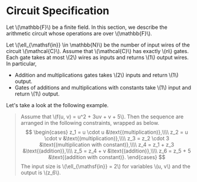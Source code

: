 # Circuit Specification
Let \\(\mathbb{F}\\) be a finite field. In this section, we describe the arithmetic circuit whose operations are over \\(\mathbb{F}\\). 

Let \\(\ell_{\mathsf{in}} \in \mathbb{N}\\) be the number of input wires of the circuit \\(\mathcal{C}\\). Assume that \\(\mathcal{C}\\) has exactly \\(n\\) gates. Each gate takes at most \\(2\\) wires as inputs and returns \\(1\\) output wires. In particular,
- Addition and multiplications gates takes \\(2\\) inputs and return \\(1\\) output.
- Gates of additions and multiplications with constants take \\(1\\) input and return \\(1\\) output.

Let's take a look at the following example.
> Assume that \\(f(u, v) = u^2 + 3uv + v + 5\\). Then the sequence are arranged in the following constraints, wrapped as below.
> $$
    \begin{cases}
        z_1 = u \cdot u &\text{(multiplication)},\\\\
        z_2 = u \cdot v &\text{(multiplication)},\\\\
        z_3 = z_2 \cdot 3 &\text{(multiplication with constant)},\\\\
        z_4 = z_1 + z_3 &\text{(addition)},\\\\
        z_5 = z_4 + v &\text{(addition)},\\\\
        z_6 = z_5 + 5 &\text{(addition with constant)}.
    \end{cases}
$$
> The input size is \\(\ell_{\mathsf{in}} = 2\\) for variables \\(u, v\\) and the output is \\(z_6\\).